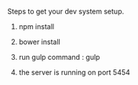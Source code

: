 Steps to get your dev system setup.

1. npm install
2. bower install

3. run gulp command : gulp
4. the server is running on port 5454